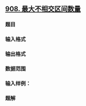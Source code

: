 ## [908. 最大不相交区间数量](https://www.acwing.com/problem/content/910/)

### 题目

### 输入格式

### 输出格式

### 数据范围

### 输入样例：



### 题解
